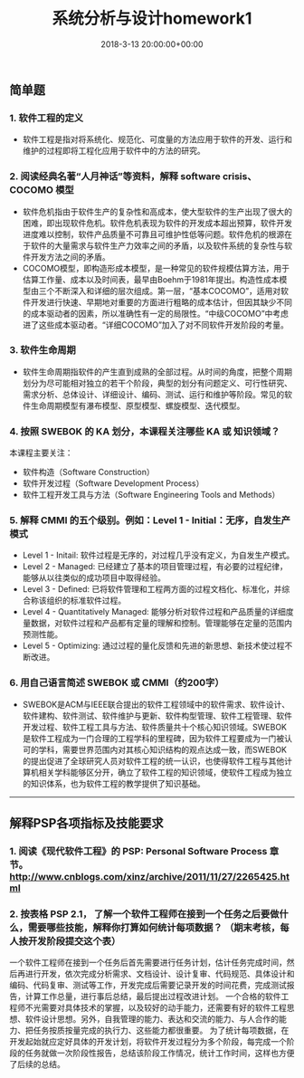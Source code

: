 ﻿---
layout: post
title: 系统分析与设计homework1
date: 2018-3-13 20:00:00+00:00
categories: 系统分析设计
tags: 作业
---

## 简单题
### 1. 软件工程的定义
 - 软件工程是指对将系统化、规范化、可度量的方法应用于软件的开发、运行和维护的过程即将工程化应用于软件中的方法的研究。

### 2. 阅读经典名著“人月神话”等资料，解释 software crisis、COCOMO 模型

 - 软件危机指由于软件生产的复杂性和高成本，使大型软件的生产出现了很大的困难，即出现软件危机。软件危机表现为软件的开发成本超出预算，软件开发进度难以控制，软件产品质量不可靠且可维护性低等问题。软件危机的根源在于软件的大量需求与软件生产力效率之间的矛盾，以及软件系统的复杂性与软件开发方法之间的矛盾。
 - COCOMO模型，即构造形成本模型，是一种常见的软件规模估算方法，用于估算工作量、成本以及时间表，最早由Boehm于1981年提出。构造性成本模型由三个不断深入和详细的层次组成。第一层，“基本COCOMO”，适用对软件开发进行快速、早期地对重要的方面进行粗略的成本估计，但因其缺少不同的成本驱动者的因素，所以准确性有一定的局限性。“中级COCOMO”中考虑进了这些成本驱动者。“详细COCOMO”加入了对不同软件开发阶段的考量。

### 3. 软件生命周期
 - 软件生命周期指软件的产生直到成熟的全部过程。从时间的角度，把整个周期划分为尽可能相对独立的若干个阶段，典型的划分有问题定义、可行性研究、需求分析、总体设计、详细设计、编码、测试、运行和维护等阶段。常见的软件生命周期模型有瀑布模型、原型模型、螺旋模型、迭代模型。

### 4. 按照 SWEBOK 的 KA 划分，本课程关注哪些 KA 或 知识领域？
本课程主要关注：

 - 软件构造（Software Construction）
 - 软件开发过程（Software Development Process）
 - 软件工程开发工具与方法（Software Engineering Tools and Methods）

### 5. 解释 CMMI 的五个级别。例如：Level 1 - Initial：无序，自发生产模式
 - Level 1 - Initail:  软件过程是无序的，对过程几乎没有定义，为自发生产模式。
 - Level 2 - Managed: 已经建立了基本的项目管理过程，有必要的过程纪律，能够从以往类似的成功项目中取得经验。
 - Level 3 - Defined: 已将软件管理和工程两方面的过程文档化、标准化，并综合称该组织的标准软件过程。
 - Level 4 - Quantitatively Managed: 能够分析对软件过程和产品质量的详细度量数据，对软件过程和产品都有定量的理解和控制。管理能够在定量的范围内预测性能。
 - Level 5 - Optimizing: 通过过程的量化反馈和先进的新思想、新技术使过程不断改进。

### 6. 用自己语言简述 SWEBOK 或 CMMI（约200字）
 - SWEBOK是ACM与IEEE联合提出的软件工程领域中的软件需求、软件设计、软件建构、软件测试、软件维护与更新、软件构型管理、软件工程管理、软件开发过程、软件工程工具与方法、软件质量共十个核心知识领域。SWEBOK是软件工程成为一门合理的工程学科的里程碑，因为软件工程要成为一门被认可的学科，需要世界范围内对其核心知识结构的观点达成一致，而SWEBOK的提出促进了全球研究人员对软件工程的统一认识，也使得软件工程与其他计算机相关学科能够区分开，确立了软件工程的知识领域，使软件工程成为独立的知识体系，也为软件工程的教学提供了知识基础。


----------
## 解释PSP各项指标及技能要求
### 1. 阅读《现代软件工程》的 PSP: Personal Software Process 章节。 http://www.cnblogs.com/xinz/archive/2011/11/27/2265425.html
### 2. 按表格 PSP 2.1， 了解一个软件工程师在接到一个任务之后要做什么，需要哪些技能，解释你打算如何统计每项数据？ （期末考核，每人按开发阶段提交这个表）
一个软件工程师在接到一个任务后首先需要进行任务计划，估计任务完成时间，然后再进行开发，依次完成分析需求、文档设计、设计复审、代码规范、具体设计和编码、代码复审、测试等工作，开发完成后需要记录开发的时间花费，完成测试报告，计算工作总量，进行事后总结，最后提出过程改进计划。
一个合格的软件工程师不光需要对具体技术的掌握，以及较好的动手能力，还需要有好的软件工程思想、软件设计思想。另外，自我管理的能力、表达和交流的能力、与人合作的能力、把任务按质按量完成的执行力、这些能力都很重要。
为了统计每项数据，在开发起始就应定好具体的开发计划，将软件开发过程分为多个阶段，每完成一个阶段的任务就做一次阶段性报告，总结该阶段工作情况，统计工作时间，这样也方便了后续的总结。